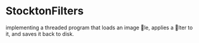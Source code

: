 # StocktonFilters
implementing a threaded program that loads an image 􏰃le, applies a 􏰃lter to it, and saves it back to disk.
